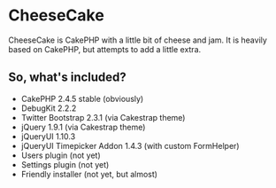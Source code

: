 CheeseCake
==========

CheeseCake is CakePHP with a little bit of cheese and jam.  It is heavily based on CakePHP, but
attempts to add a little extra.

So, what's included?
--------------------

* CakePHP 2.4.5 stable (obviously)
* DebugKit 2.2.2
* Twitter Bootstrap 2.3.1 (via Cakestrap theme)
* jQuery 1.9.1 (via Cakestrap theme)
* jQueryUI 1.10.3 
* jQueryUI Timepicker Addon 1.4.3 (with custom FormHelper)
* Users plugin (not yet)
* Settings plugin (not yet)
* Friendly installer (not yet, but almost)
